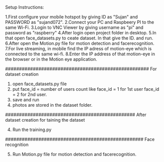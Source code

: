 Setup Instructions:

1.First configure your mobile hotspot by giving ID as "Sujan" and PASSWORD as "sujand072".
2.Connect your PC and Raspbeery PI to the same Wi-Fi.
3.Login to VNC Viewer by giving username as "pi" and password as "raspberry"
4.After login open project folder in desktop.
5.In that open face_datasets.py to ceate dataset. In that give the ID. and run.
6.After open the Motion.py file for motion detection and facerecognition.
7.For live streaming, in mobile find the IP adress of motion-eye which is connected to the same wi-fi.
8.Enter the IP address of that motion-eye in the browser or in the Motion eye application.


####################################################
For dataset creation
1. open face_datasets.py file
2. put face_id = number of users count like face_id = 1 for 1st user face_id = 2 for 2nd user.
3. save and run
4. photos are stored in the dataset folder.

###############################################
After dataset creation for taining the dataset

4. Run the training.py

##################################################
Face recognition

5. Run Motion.py file for motion detection and facerecognition.

